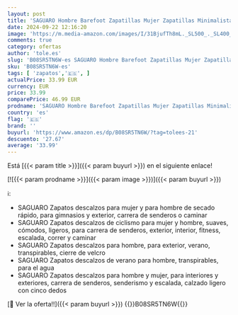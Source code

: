 ```yaml
---
layout: post
title: 'SAGUARO Hombre Barefoot Zapatillas Mujer Zapatillas Minimalista Transpirable Zapatillas de Trail Running  Vitality III- Zapatos Barefoot Stil: A Negro Gr.45'
date: 2024-09-22 12:16:20
image: 'https://m.media-amazon.com/images/I/31BjufTh8mL._SL500_._SL400_.jpg'
comments: true
category: ofertas
author: 'tole.es'
slug: 'B08SR5TN6W-es SAGUARO Hombre Barefoot Zapatillas Mujer Zapatillas...'
sku: 'B08SR5TN6W-es'
tags: [ 'zapatos','🇪🇸', ]
actualPrice: 33.99 EUR
currency: EUR
price: 33.99
comparePrice: 46.99 EUR
prodname: 'SAGUARO Hombre Barefoot Zapatillas Mujer Zapatillas Minimalista Transpirable Zapatillas de Trail Running  Vitality III- Zapatos Barefoot Stil: A Negro Gr.45'
country: 'es'
flag: '🇪🇸'
brand: ''
buyurl: 'https://www.amazon.es/dp/B08SR5TN6W/?tag=tolees-21'
descuento: '27.67'
average: '33.99'
---
```


Está [{{< param title >}}]({{< param buyurl >}}) en el siguiente enlace!

[![{{< param prodname >}}]({{< param image >}})]({{< param buyurl >}})

ℹ️:

- SAGUARO Zapatos descalzos para mujer y para hombre de secado rápido, para gimnasios y exterior, carrera de senderos o caminar
- SAGUARO Zapatos descalzos de ciclismo para mujer y hombre, suaves, cómodos, ligeros, para carrera de senderos, exterior, interior, fitness, escalada, correr y caminar
- SAGUARO Zapatos descalzos para hombre, para exterior, verano, transpirables, cierre de velcro
- SAGUARO Zapatos descalzos de verano para hombre, transpirables, para el agua
- SAGUARO Zapatos descalzos para hombre y mujer, para interiores y exteriores, carrera de senderos, senderismo y escalada, calzado ligero con cinco dedos

[🛒 Ver la oferta!!]({{< param buyurl >}})
{{<world>}}B08SR5TN6W{{</world>}}
